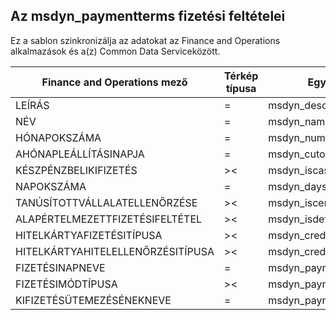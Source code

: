 ## <a name="terms-of-payment-to-msdyn_paymentterms"></a>Az msdyn_paymentterms fizetési feltételei

Ez a sablon szinkronizálja az adatokat az Finance and Operations alkalmazások és a(z) Common Data Serviceközött.

Finance and Operations mező | Térkép típusa | Egyéb Dynamics 365 mező | Alapértelmezett érték
---|---|---|---
LEÍRÁS | = | msdyn_description | 
NÉV | = | msdyn_name | 
HÓNAPOKSZÁMA | = | msdyn_numberofmonth | 
AHÓNAPLEÁLLÍTÁSINAPJA | = | msdyn_cutoffdayofmonth | 
KÉSZPÉNZBELIKIFIZETÉS | >< | msdyn_iscashpayment | 
NAPOKSZÁMA | = | msdyn_days | 
TANÚSÍTOTTVÁLLALATELLENŐRZÉSE | >< | msdyn_iscertifiedcompanycheck | 
ALAPÉRTELMEZETTFIZETÉSIFELTÉTEL | >< | msdyn_isdefaultpaymentterm | 
HITELKÁRTYAFIZETÉSITÍPUSA | >< | msdyn_creditcardpaymenttype | 
HITELKÁRTYAHITELELLENŐRZÉSITÍPUSA | >< | msdyn_creditcardcreditchecktype | 
FIZETÉSINAPNEVE | = | msdyn_paymentdayname.msdyn_name | 
FIZETÉSIMÓDTÍPUSA | >< | msdyn_paymentmethodtype | 
KIFIZETÉSÜTEMEZÉSÉNEKNEVE | = | msdyn_paymentschedulename.msdyn_name | 
